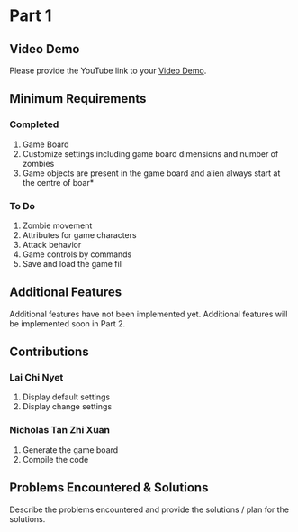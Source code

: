 # Part 1

## Video Demo

Please provide the YouTube link to your [Video Demo](https://youtube.com).

## Minimum Requirements

### Completed

1. Game Board
2. Customize settings including game board dimensions and number of zombies
3. Game objects are present in the game board and alien always start at the centre of boar*

### To Do

1. Zombie movement
2. Attributes for game characters
3. Attack behavior
4. Game controls by commands
5. Save and load the game fil

## Additional Features

Additional features have not been implemented yet. Additional features will be implemented soon in Part 2.

## Contributions

### Lai Chi Nyet

1. Display default settings 
2. Display change settings

### Nicholas Tan Zhi Xuan

1. Generate the game board
2. Compile the code


## Problems Encountered & Solutions

Describe the problems encountered and provide the solutions / plan for the solutions.
